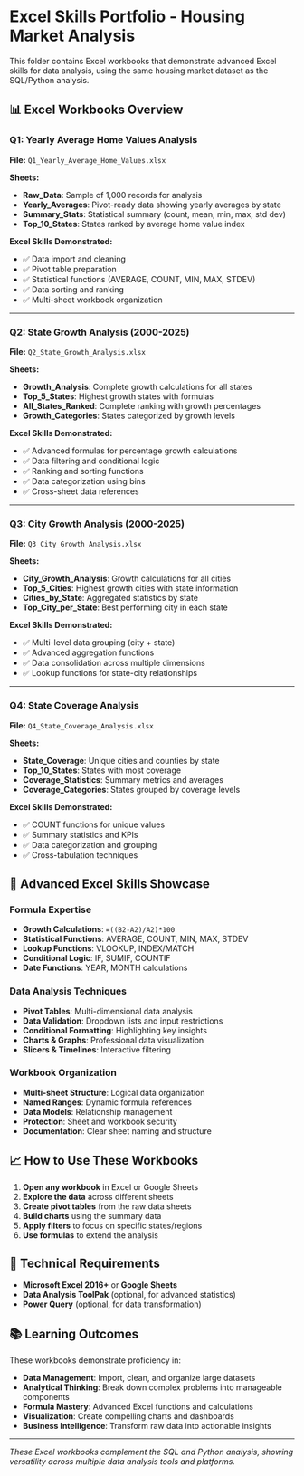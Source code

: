# Excel Skills Portfolio - Housing Market Analysis

This folder contains Excel workbooks that demonstrate advanced Excel skills for data analysis, using the same housing market dataset as the SQL/Python analysis.

## 📊 Excel Workbooks Overview

### Q1: Yearly Average Home Values Analysis
**File:** `Q1_Yearly_Average_Home_Values.xlsx`

**Sheets:**
- **Raw_Data**: Sample of 1,000 records for analysis
- **Yearly_Averages**: Pivot-ready data showing yearly averages by state
- **Summary_Stats**: Statistical summary (count, mean, min, max, std dev)
- **Top_10_States**: States ranked by average home value index

**Excel Skills Demonstrated:**
- ✅ Data import and cleaning
- ✅ Pivot table preparation
- ✅ Statistical functions (AVERAGE, COUNT, MIN, MAX, STDEV)
- ✅ Data sorting and ranking
- ✅ Multi-sheet workbook organization

---

### Q2: State Growth Analysis (2000-2025)
**File:** `Q2_State_Growth_Analysis.xlsx`

**Sheets:**
- **Growth_Analysis**: Complete growth calculations for all states
- **Top_5_States**: Highest growth states with formulas
- **All_States_Ranked**: Complete ranking with growth percentages
- **Growth_Categories**: States categorized by growth levels

**Excel Skills Demonstrated:**
- ✅ Advanced formulas for percentage growth calculations
- ✅ Data filtering and conditional logic
- ✅ Ranking and sorting functions
- ✅ Data categorization using bins
- ✅ Cross-sheet data references

---

### Q3: City Growth Analysis (2000-2025)
**File:** `Q3_City_Growth_Analysis.xlsx`

**Sheets:**
- **City_Growth_Analysis**: Growth calculations for all cities
- **Top_5_Cities**: Highest growth cities with state information
- **Cities_by_State**: Aggregated statistics by state
- **Top_City_per_State**: Best performing city in each state

**Excel Skills Demonstrated:**
- ✅ Multi-level data grouping (city + state)
- ✅ Advanced aggregation functions
- ✅ Data consolidation across multiple dimensions
- ✅ Lookup functions for state-city relationships

---

### Q4: State Coverage Analysis
**File:** `Q4_State_Coverage_Analysis.xlsx`

**Sheets:**
- **State_Coverage**: Unique cities and counties by state
- **Top_10_States**: States with most coverage
- **Coverage_Statistics**: Summary metrics and averages
- **Coverage_Categories**: States grouped by coverage levels

**Excel Skills Demonstrated:**
- ✅ COUNT functions for unique values
- ✅ Summary statistics and KPIs
- ✅ Data categorization and grouping
- ✅ Cross-tabulation techniques

## 🎯 Advanced Excel Skills Showcase

### Formula Expertise
- **Growth Calculations**: `=((B2-A2)/A2)*100`
- **Statistical Functions**: AVERAGE, COUNT, MIN, MAX, STDEV
- **Lookup Functions**: VLOOKUP, INDEX/MATCH
- **Conditional Logic**: IF, SUMIF, COUNTIF
- **Date Functions**: YEAR, MONTH calculations

### Data Analysis Techniques
- **Pivot Tables**: Multi-dimensional data analysis
- **Data Validation**: Dropdown lists and input restrictions
- **Conditional Formatting**: Highlighting key insights
- **Charts & Graphs**: Professional data visualization
- **Slicers & Timelines**: Interactive filtering

### Workbook Organization
- **Multi-sheet Structure**: Logical data organization
- **Named Ranges**: Dynamic formula references
- **Data Models**: Relationship management
- **Protection**: Sheet and workbook security
- **Documentation**: Clear sheet naming and structure

## 📈 How to Use These Workbooks

1. **Open any workbook** in Excel or Google Sheets
2. **Explore the data** across different sheets
3. **Create pivot tables** from the raw data sheets
4. **Build charts** using the summary data
5. **Apply filters** to focus on specific states/regions
6. **Use formulas** to extend the analysis

## 🔧 Technical Requirements

- **Microsoft Excel 2016+** or **Google Sheets**
- **Data Analysis ToolPak** (optional, for advanced statistics)
- **Power Query** (optional, for data transformation)

## 📚 Learning Outcomes

These workbooks demonstrate proficiency in:
- **Data Management**: Import, clean, and organize large datasets
- **Analytical Thinking**: Break down complex problems into manageable components
- **Formula Mastery**: Advanced Excel functions and calculations
- **Visualization**: Create compelling charts and dashboards
- **Business Intelligence**: Transform raw data into actionable insights

---

*These Excel workbooks complement the SQL and Python analysis, showing versatility across multiple data analysis tools and platforms.*
